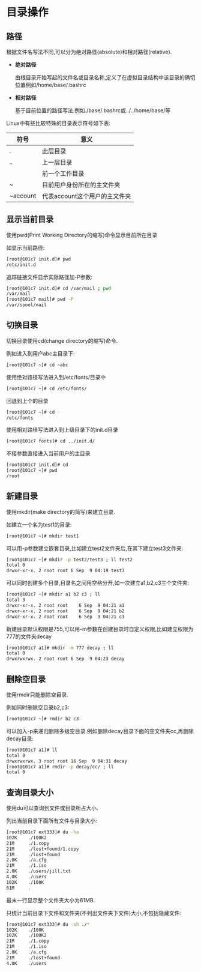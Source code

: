 # 目录操作

## 路径

根据文件名写法不同,可以分为绝对路径(absolute)和相对路径(relative).

- **绝对路径**

  由根目录开始写起的文件名或目录名称,定义了在虚拟目录结构中该目录的确切位置例如/home/base/.bashrc

- **相对路径**

  基于目前位置的路径写法.例如./base/.bashrc或../../home/base/等

Linux中有些比较特殊的目录表示符号如下表:

| **符号** | **意义**                      |
| -------- | ----------------------------- |
| .        | 此层目录                      |
| ..       | 上一层目录                    |
|          | 前一个工作目录                |
| ~        | 目前用户身份所在的主文件夹    |
| ~account | 代表account这个用户的主文件夹 |



## 显示当前目录

使用pwd(Print Working Directory的缩写)命令显示目前所在目录

如显示当前路径:

```sh
[root@101c7 init.d]# pwd
/etc/init.d
```

追踪链接文件显示实际路径加-P参数:

```sh
[root@101c7 init.d]# cd /var/mail ; pwd
/var/mail
[root@101c7 mail]# pwd -P
/var/spool/mail
```



## 切换目录

切换目录使用cd(change directory的缩写)命令.

例如进入到用户abc主目录下:

```sh
[root@101c7 ~]# cd ~abc
```

使用绝对路径写法进入到/etc/fonts/目录中

```sh
[root@101c7 ~]# cd /etc/fonts/
```

回退到上个的目录

```sh
[root@101c7 ~]# cd -
/etc/fonts
```

使用相对路径写法进入到上级目录下的init.d目录

```sh
[root@101c7 fonts]# cd ../init.d/
```

不接参数直接进入当前用户的主目录

 ```sh
 [root@101c7 init.d]# cd
 [root@101c7 ~]# pwd
 /root
 ```



## 新建目录

使用mkdir(make directory的简写)来建立目录.

如建立一个名为test1的目录:

```sh
[root@101c7 ~]# mkdir test1
```

可以用-p参数建立嵌套目录,比如建立test2文件夹后,在其下建立test3文件夹:

```sh
[root@101c7 ~]# mkdir -p test2/test3 ; ll test2
total 0
drwxr-xr-x. 2 root root 6 Sep  9 04:19 test3
```

可以同时创建多个目录,目录名之间用空格分开,如一次建立a1,b2,c3三个文件夹:

```sh
[root@101c7 ~]# mkdir a1 b2 c3 ; ll
total 3
drwxr-xr-x. 2 root root    6 Sep  9 04:21 a1
drwxr-xr-x. 2 root root    6 Sep  9 04:21 b2
drwxr-xr-x. 2 root root    6 Sep  9 04:21 c3
```

新建目录默认权限是755,可以用-m参数在创建目录时自定义权限,比如建立权限为777的文件夹decay

```sh
[root@101c7 a1]# mkdir -m 777 decay ; ll
total 0
drwxrwxrwx. 2 root root 6 Sep  9 04:23 decay
```



## 删除空目录

使用rmdir只能删除空目录.

例如同时删除空目录b2,c3:

``` sh
[root@101c7 ~]# rmdir b2 c3
```

可以加入-p来递归删除多级空目录.例如删除decay目录下面的空文件夹cc,再删除decay目录:

```sh
[root@101c7 a1]# ll
total 0
drwxrwxrwx. 3 root root 16 Sep  9 04:31 decay
[root@101c7 a1]# rmdir -p decay/cc/ ; ll
total 0
```



## 查询目录大小

使用du可以查询到文件或目录所占大小.

列出当前目录下面所有文件与目录大小:

```sh
[root@101c7 ext333]# du -ha
102K    ./100K2
21M     ./1.copy
21M     ./lost+found/1.copy
21M     ./lost+found
2.0K    ./a.cfg
21M     ./1.iso
2.0K    ./users/jill.txt
4.0K    ./users
102K    ./100K
61M     .
```

最末一行显示整个文件夹大小为61MB.

只统计当前目录下文件和文件夹(不列出文件夹下文件)大小,不包括隐藏文件:

```sh
[root@101c7 ext333]# du -sh ./*
102K    ./100K
102K    ./100K2
21M     ./1.copy
21M     ./1.iso
2.0K    ./a.cfg
21M     ./lost+found
4.0K    ./users
```



